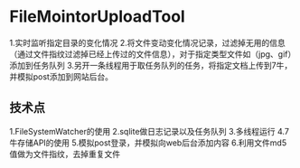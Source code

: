 # FileMointorUploadTool
1.实时监听指定目录的变化情况
2.将文件变动变化情况记录，过滤掉无用的信息（通过文件指纹过滤掉已经上传过的文件信息），对于指定类型文件如（jpg、gif）添加到任务队列
3.另开一条线程用于取任务队列的任务，将指定文档上传到7牛，并模拟post添加到网站后台。
## 技术点
1.FileSystemWatcher的使用
2.sqlite做日志记录以及任务队列
3.多线程运行
4.7牛存储API的使用
5.模拟post登录，并模拟向web后台添加内容
6.利用文件md5值做为文件指纹，去掉重复文件
